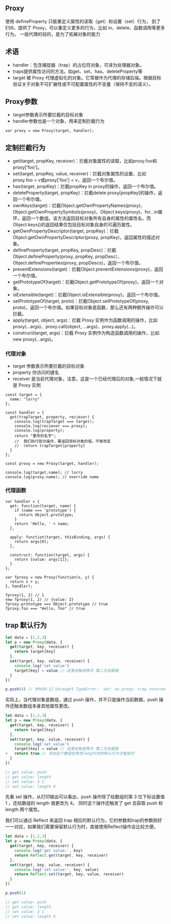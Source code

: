 ## Proxy

使用 defineProperty 只能重定义属性的读取（get）和设置（set）行为，
到了 ES6，提供了 Proxy，可以重定义更多的行为，比如 in、delete、函数调用等更多行为。
一般代理的目的，是为了拓展对象的能力

## 术语

- handler：包含捕捉器（trap）的占位符对象，可译为处理器对象。
- traps提供属性访问的方法。如get、set、has、deleteProperty等
- target 被 Proxy 代理虚拟化的对象。它常被作为代理的存储后端。根据目标验证关于对象不可扩展性或不可配置属性的不变量（保持不变的语义）。

## Proxy参数

- target参数表示所要拦截的目标对象
- handler参数也是一个对象，用来定制拦截行为

```tsx
var proxy = new Proxy(target, handler);
```

## 定制拦截行为

- get(target, propKey, receiver)：拦截对象属性的读取，比如proxy.foo和proxy['foo']。
- set(target, propKey, value, receiver)：拦截对象属性的设置，比如proxy.foo = v或proxy['foo'] = v，返回一个布尔值。
- has(target, propKey)：拦截propKey in proxy的操作，返回一个布尔值。
- deleteProperty(target, propKey)：拦截delete proxy[propKey]的操作，返回一个布尔值。
- ownKeys(target)：拦截Object.getOwnPropertyNames(proxy)、Object.getOwnPropertySymbols(proxy)、Object.keys(proxy)、for...in循环，返回一个数组。该方法返回目标对象所有自身的属性的属性名，而Object.keys()的返回结果仅包括目标对象自身的可遍历属性。
- getOwnPropertyDescriptor(target, propKey)：拦截Object.getOwnPropertyDescriptor(proxy, propKey)，返回属性的描述对象。
- defineProperty(target, propKey, propDesc)：拦截Object.defineProperty(proxy, propKey, propDesc）、Object.defineProperties(proxy, propDescs)，返回一个布尔值。
- preventExtensions(target)：拦截Object.preventExtensions(proxy)，返回一个布尔值。
- getPrototypeOf(target)：拦截Object.getPrototypeOf(proxy)，返回一个对象。
- isExtensible(target)：拦截Object.isExtensible(proxy)，返回一个布尔值。
- setPrototypeOf(target, proto)：拦截Object.setPrototypeOf(proxy, proto)，返回一个布尔值。如果目标对象是函数，那么还有两种额外操作可以拦截。
- apply(target, object, args)：拦截 Proxy 实例作为函数调用的操作，比如proxy(...args)、proxy.call(object, ...args)、proxy.apply(...)。
- construct(target, args)：拦截 Proxy 实例作为构造函数调用的操作，比如new proxy(...args)。

### 代理对象

- target 参数表示所要拦截的目标对象
- property 你访问的键名
- receiver 是当前代理对象，注意，这是一个已经代理后的对象,一般情况下就是 Proxy 实例

```tsx
const target = {
  name: "lorry"
};

const handler = {
  get(trapTarget, property, reciever) {
    console.log(trapTarget === target);
    console.log(reciever === proxy);
    console.log(property);
    return "重写的名字";
    //  我们执行部分操作，要返回目标对象的值，不做改变
    //  return trapTarget[property]
  }
};

const proxy = new Proxy(target, handler);

console.log(target.name); // lorry
console.log(proxy.name); // override name
```

### 代理函数
```tsx
var handler = {
  get: function(target, name) {
    if (name === 'prototype') {
      return Object.prototype;
    }
    return 'Hello, ' + name;
  },

  apply: function(target, thisBinding, args) {
    return args[0];
  },

  construct: function(target, args) {
    return {value: args[1]};
  }
};

var fproxy = new Proxy(function(x, y) {
  return x + y;
}, handler);

fproxy(1, 2) // 1
new fproxy(1, 2) // {value: 2}
fproxy.prototype === Object.prototype // true
fproxy.foo === "Hello, foo" // true
```

## trap 默认行为


```js
let data = [1,2,3]
let p = new Proxy(data, {
  get(target, key, receiver) {
    return target[key]
  },
  set(target, key, value, receiver) {
    console.log('set value')
    target[key] = value // 这里会触发两次 第二次会报错
  }
})

p.push(4) // VM438:12 Uncaught TypeError: 'set' on proxy: trap returned falsish for property '3'

```

实际上，当代理对象是数组，通过 push 操作，并不只是操作当前数据，push 操作还触发数组本身其他属性更改。



```js
let data = [1,2,3]
let p = new Proxy(data, {
  get(target, key, receiver) {
    return target[key]
  },
  set(target, key, value, receiver) {
    console.log('set value')
    target[key] = value // 这里会触发两次 第二次会报错
+   return true // 添加这个数组在修改length时的默认行为才能成功
  }
})

// get value: push
// get value: length
// set value: 3 1
// set value: length 4
```


先看 set 操作，从打印输出可以看出，push 操作除了给数组的第 3 位下标设置值 1 ，还给数组的 length 值更改为 4。 同时这个操作还触发了 get 去获取 push 和 length 两个属性。


我们可以通过 Reflect 来返回 trap 相应的默认行为，它的参数和trap的参数刚好一一对应，如果我们需要保留默认行为时，直接使用Reflect操作会比较方便。

```js
let data = [1,2,3]
let p = new Proxy(data, {
  get(target, key, receiver) {
    console.log('get value:', key)
    return Reflect.get(target, key, receiver)
  },
  set(target, key, value, receiver) {
    console.log('set value:', key, value)
    return Reflect.set(target, key, value, receiver)
  }
})

p.push(1)

// get value: push
// get value: length
// set value: 3 1
// set value: length 4

```